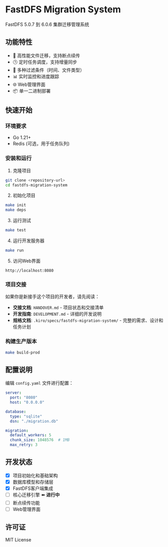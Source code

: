 # FastDFS Migration System

FastDFS 5.0.7 到 6.0.6 集群迁移管理系统

## 功能特性

- 🚀 高性能文件迁移，支持断点续传
- 🕒 定时任务调度，支持增量同步
- 🎯 多种过滤条件（时间、文件类型）
- 📊 实时监控和进度跟踪
- 🌐 Web管理界面
- 📦 单一二进制部署

## 快速开始

### 环境要求

- Go 1.21+
- Redis (可选，用于任务队列)

### 安装和运行

1. 克隆项目
```bash
git clone <repository-url>
cd fastdfs-migration-system
```

2. 初始化项目
```bash
make init
make deps
```

3. 运行测试
```bash
make test
```

4. 运行开发服务器
```bash
make run
```

5. 访问Web界面
```
http://localhost:8080
```

### 项目交接

如果你是新接手这个项目的开发者，请先阅读：
- **交接文档**: `HANDOVER.md` - 项目状态和交接清单
- **开发指南**: `DEVELOPMENT.md` - 详细的开发说明
- **规格文档**: `.kiro/specs/fastdfs-migration-system/` - 完整的需求、设计和任务计划

### 构建生产版本

```bash
make build-prod
```

## 配置说明

编辑 `config.yaml` 文件进行配置：

```yaml
server:
  port: "8080"
  host: "0.0.0.0"

database:
  type: "sqlite"
  dsn: "./migration.db"

migration:
  default_workers: 5
  chunk_size: 1048576  # 1MB
  max_retry: 3
```

## 开发状态

- [x] 项目初始化和基础架构
- [x] 数据库模型和存储层
- [x] FastDFS客户端集成
- [ ] 核心迁移引擎 ⬅️ **进行中**
- [ ] 断点续传功能
- [ ] Web管理界面

## 许可证

MIT License